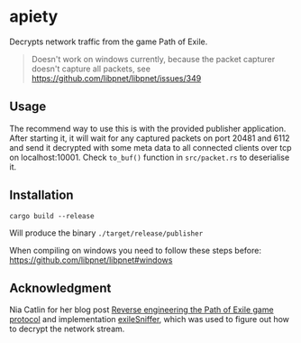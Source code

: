 # apiety

Decrypts network traffic from the game Path of Exile.

> Doesn't work on windows currently, because the packet capturer doesn't capture all packets,
see https://github.com/libpnet/libpnet/issues/349

## Usage

The recommend way to use this is with the provided publisher application. After starting it, it will 
wait for any captured packets on port 20481 and 6112 and send it decrypted with some meta data to 
all connected clients over tcp on localhost:10001. Check `to_buf()` function in `src/packet.rs` to
deserialise it.

## Installation

```
cargo build --release
```

Will produce the binary `./target/release/publisher`

When compiling on windows you need to follow these steps before: https://github.com/libpnet/libpnet#windows

## Acknowledgment

Nia Catlin for her blog post [Reverse engineering the Path of Exile game protocol](https://tbinarii.blogspot.com/2018/05/reverse-engineering-path-of-exile.html) and implementation [exileSniffer](https://github.com/ncatlin/exileSniffer), which was used to figure out how to decrypt the network stream.
